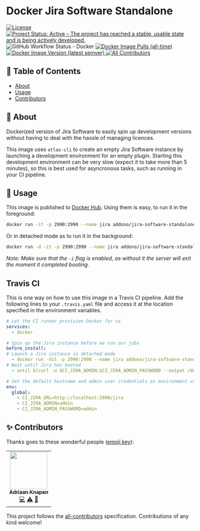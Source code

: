 # Docker Jira Software Standalone


[![License](https://img.shields.io/github/license/Addono/docker-jira-software-standalone?style=flat-square)](https://github.com/Addono/docker-jira-software-standalone/blob/master/LICENSE)
[![Project Status: Active – The project has reached a stable, usable state and is being actively developed.](https://img.shields.io/badge/project%20status-Active-greengrass?style=flat-square)](https://www.repostatus.org/#active)
![GitHub Workflow Status - Docker](https://img.shields.io/github/workflow/status/Addono/docker-jira-software-standalone/Docker?style=flat-square)
[
![Docker Image Pulls (all-time)](https://img.shields.io/docker/pulls/addono/jira-software-standalone?style=flat-square)
![Docker Image Version (latest semver)](https://img.shields.io/docker/v/addono/jira-software-standalone?sort=semver&style=flat-square)
](https://hub.docker.com/r/addono/jira-software-standalone)<!-- ALL-CONTRIBUTORS-BADGE:START - Do not remove or modify this section -->
[![All Contributors](https://img.shields.io/badge/all_contributors-1-orange.svg?style=flat-square)](#contributors-)
<!-- ALL-CONTRIBUTORS-BADGE:END -->


## 📝 Table of Contents

- [About](#about)
- [Usage](#usage)
- [Contributors](#contributors)

## 🧐 About <a name = "about"></a>

Dockerized version of Jira Software to easily spin up development versions without having to deal with the hassle of managing licences.

This image uses  `atlas-cli` to create an empty Jira Software instance by launching a development environment for an empty plugin. Starting this development environment can be very slow (expect it to take more than 5 minutes), so this is best used for asyncronous tasks, such as running in your CI pipeline.

## 🎈 Usage <a name="usage"></a>

This image is published to [Docker Hub](https://hub.docker.com/r/addono/jira-software-standalone). Using them is easy, to run it in the foreground:
```bash
docker run -it -p 2990:2990 --name jira addono/jira-software-standalone
```

Or in detached mode as to run it in the background:
```bash
docker run -d -it -p 2990:2990 --name jira addono/jira-software-standalone
```

_Note: Make sure that the `-i` flag is enabled, as without it the server will exit the moment it completed booting._

## Travis CI

This is one way on how to use this image in a Travis CI pipeline. Add the following lines to your `.travis.yaml` file and access it at the location specified in the environment variables.

```yaml
# Let the CI runner provision Docker for us
services:
  - docker

# Spin up the Jira instance before we run our jobs
before_install:
# Launch a Jira instance in detached mode
  - docker run -dit -p 2990:2990 --name jira addono/jira-software-standalone
# Wait until Jira has booted
  - until $(curl -u $CI_JIRA_ADMIN:$CI_JIRA_ADMIN_PASSWORD --output /dev/null --silent --head --fail $CI_JIRA_URL/rest/api/2/permissions); do sleep 5; done

# Set the default hostname and admin user credentials as environment variables
env:
  global:
    - CI_JIRA_URL=http://localhost:2990/jira
    - CI_JIRA_ADMIN=admin
    - CI_JIRA_ADMIN_PASSWORD=admin
```



## ✨ Contributors <a name = "contributors"></a>

Thanks goes to these wonderful people ([emoji key](https://allcontributors.org/docs/en/emoji-key)):

<!-- ALL-CONTRIBUTORS-LIST:START - Do not remove or modify this section -->
<!-- prettier-ignore-start -->
<!-- markdownlint-disable -->
<table>
  <tr>
    <td align="center"><a href="https://aknapen.nl"><img src="https://avatars1.githubusercontent.com/u/15435678?v=4" width="100px;" alt=""/><br /><sub><b>Adriaan Knapen</b></sub></a><br /><a href="https://github.com/Addono/docker-jira-software-standalone/commits?author=addono" title="Code">💻</a> <a href="https://github.com/Addono/docker-jira-software-standalone/commits?author=addono" title="Tests">⚠️</a> <a href="https://github.com/Addono/docker-jira-software-standalone/commits?author=addono" title="Documentation">📖</a></td>
  </tr>
</table>

<!-- markdownlint-enable -->
<!-- prettier-ignore-end -->
<!-- ALL-CONTRIBUTORS-LIST:END -->

This project follows the [all-contributors](https://github.com/all-contributors/all-contributors) specification. Contributions of any kind welcome!

